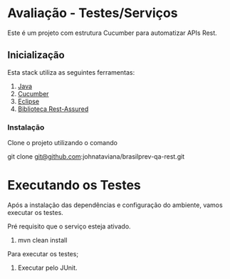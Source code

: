 # Avaliação - Testes/Serviços
Este é um projeto com estrutura Cucumber para automatizar APIs Rest.

## Inicialização
Esta stack utiliza as seguintes ferramentas:
1. [Java](https://rest-assured.io/)
2. [Cucumber](https://cucumber.io/)
3. [Eclipse](https://www.eclipse.org/)
4.  [Biblioteca Rest-Assured](https://git-scm.com/download/win)

### Instalação
Clone o projeto utilizando o comando

git clone git@github.com:johnataviana/brasilprev-qa-rest.git



# Executando os Testes
Após a instalação das dependências e configuração do ambiente, vamos executar os testes.

Pré requisito que o serviço esteja ativado.

1. mvn clean install

Para executar os testes;

1. Executar pelo JUnit.